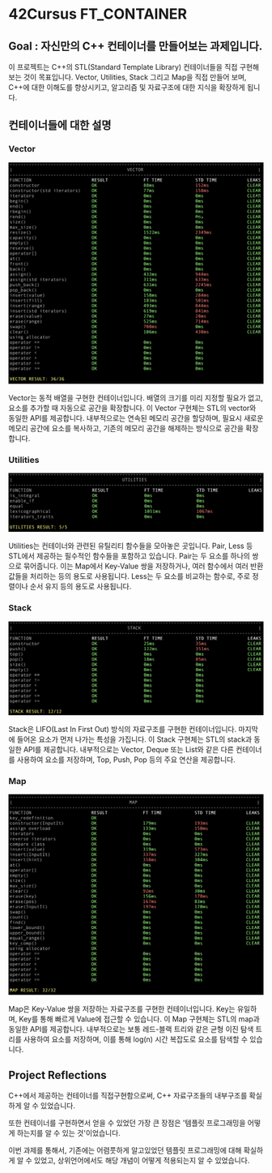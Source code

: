 # 42Cursus FT_CONTAINER

## Goal : 자신만의 C++ 컨테이너를 만들어보는 과제입니다.

이 프로젝트는 C++의 STL(Standard Template Library) 컨테이너들을 직접 구현해 보는 것이 목표입니다. Vector, Utilities, Stack 그리고 Map을 직접 만들어 보며, C++에 대한 이해도를 향상시키고, 알고리즘 및 자료구조에 대한 지식을 확장하게 됩니다.

## 컨테이너들에 대한 설명

### Vector
![Vector](img/vector.png)

Vector는 동적 배열을 구현한 컨테이너입니다. 배열의 크기를 미리 지정할 필요가 없고, 요소를 추가할 때 자동으로 공간을 확장합니다. 이 Vector 구현체는 STL의 vector와 동일한 API를 제공합니다. 내부적으로는 연속된 메모리 공간을 할당하며, 필요시 새로운 메모리 공간에 요소를 복사하고, 기존의 메모리 공간을 해제하는 방식으로 공간을 확장합니다.

### Utilities
![Utilites](img/Utilites.png)

Utilities는 컨테이너와 관련된 유틸리티 함수들을 모아놓은 곳입니다. Pair, Less 등 STL에서 제공하는 필수적인 함수들을 포함하고 있습니다. Pair는 두 요소를 하나의 쌍으로 묶어줍니다. 이는 Map에서 Key-Value 쌍을 저장하거나, 여러 함수에서 여러 반환 값들을 처리하는 등의 용도로 사용됩니다. Less는 두 요소를 비교하는 함수로, 주로 정렬이나 순서 유지 등의 용도로 사용됩니다.

### Stack
![Stack](img/Stack.png)

Stack은 LIFO(Last In First Out) 방식의 자료구조를 구현한 컨테이너입니다. 마지막에 들어온 요소가 먼저 나가는 특성을 가집니다. 이 Stack 구현체는 STL의 stack과 동일한 API를 제공합니다. 내부적으로는 Vector, Deque 또는 List와 같은 다른 컨테이너를 사용하여 요소를 저장하며, Top, Push, Pop 등의 주요 연산을 제공합니다.

### Map
![Map](img/Map.png)

Map은 Key-Value 쌍을 저장하는 자료구조를 구현한 컨테이너입니다. Key는 유일하며, Key를 통해 빠르게 Value에 접근할 수 있습니다. 이 Map 구현체는 STL의 map과 동일한 API를 제공합니다. 내부적으로는 보통 레드-블랙 트리와 같은 균형 이진 탐색 트리를 사용하여 요소를 저장하며, 이를 통해 log(n) 시간 복잡도로 요소를 탐색할 수 있습니다.

## Project Reflections

C++에서 제공하는 컨테이너를 직접구현함으로써, C++ 자료구조들의 내부구조를 확실하게 알 수 있었습니다.

또한 컨테이너를 구현하면서 얻을 수 있었던 가장 큰 장점은 '템플릿 프로그래밍을 어떻게 하는지를 알 수 있는 것'이었습니다.

이번 과제를 통해서, 기존에는 어렴풋하게 알고있었던 템플릿 프로그래밍에 대해 확실하게 알 수 있었고, 상위언어에서도 해당 개념이 어떻게 적용되는지 알 수 있었습니다.
